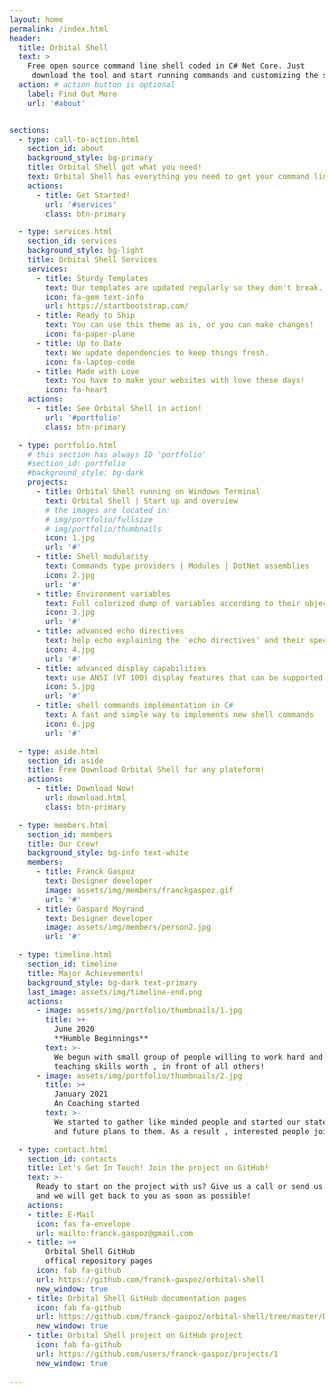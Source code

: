 ```yaml
---
layout: home
permalink: /index.html
header:
  title: Orbital Shell
  text: >
    Free open source command line shell coded in C# Net Core. Just
     download the tool and start running commands and customizing the sell, interacting with the system, streams and with C# objects !
  action: # action button is optional
    label: Find Out More
    url: '#about'


sections:
  - type: call-to-action.html
    section_id: about
    background_style: bg-primary
    title: Orbital Shell got what you need!
    text: Orbital Shell has everything you need to get your command line environment up and running in no time! The command line tool **"orbsh"**, and all of the commands modules and scripts are open source, free to download, and easy to use. Get involved in the project on GitHub ! <br><br><img style="margin-bottom:4em;display:block;transform:rotate(-25deg);" src="assets/img/shelltrview.png"><br><br>
    actions:
      - title: Get Started!
        url: '#services'
        class: btn-primary

  - type: services.html
    section_id: services
    background_style: bg-light
    title: Orbital Shell Services
    services:
      - title: Sturdy Templates
        text: Our templates are updated regularly so they don't break.
        icon: fa-gem text-info
        url: https://startbootstrap.com/
      - title: Ready to Ship
        text: You can use this theme as is, or you can make changes!
        icon: fa-paper-plane
      - title: Up to Date
        text: We update dependencies to keep things fresh.
        icon: fa-laptop-code
      - title: Made with Love
        text: You have to make your websites with love these days!
        icon: fa-heart
    actions:
      - title: See Orbital Shell in action!
        url: '#portfolio'
        class: btn-primary

  - type: portfolio.html
    # this section has always ID 'portfolio'
    #section_id: portfolio
    #background_style: bg-dark
    projects:
      - title: Orbital Shell running on Windows Terminal
        text: Orbital Shell | Start up and overview
        # the images are located in:
        # img/portfolio/fullsize
        # img/portfolio/thumbnails
        icon: 1.jpg
        url: '#'
      - title: Shell modularity
        text: Commands type providers | Modules | DotNet assemblies
        icon: 2.jpg
        url: '#'
      - title: Environment variables
        text: Full colorized dump of variables according to their object type and output decorator
        icon: 3.jpg
        url: '#'
      - title: advanced echo directives
        text: help echo explaining the 'echo directives' and their special syntaxes
        icon: 4.jpg
        url: '#'
      - title: advanced display capabilities
        text: use ANSI (VT 100) display features that can be supported by your console or terminal emulator"
        icon: 5.jpg
        url: '#'
      - title: shell commands implementation in C#
        text: A fast and simple way to implements new shell commands
        icon: 6.jpg
        url: '#'

  - type: aside.html
    section_id: aside
    title: Free Download Orbital Shell for any plateform!
    actions:
      - title: Download Now!
        url: download.html
        class: btn-primary

  - type: members.html
    section_id: members
    title: Our Crew!
    background_style: bg-info text-white
    members:
      - title: Franck Gaspoz
        text: Designer developer
        image: assets/img/members/franckgaspoz.gif
        url: '#'
      - title: Gaspard Moyrand
        text: Designer developer
        image: assets/img/members/person2.jpg
        url: '#'

  - type: timeline.html
    section_id: timeline
    title: Major Achievements!
    background_style: bg-dark text-primary
    last_image: assets/img/timeline-end.png
    actions:
      - image: assets/img/portfolio/thumbnails/1.jpg
        title: >+
          June 2020
          **Humble Beginnings**
        text: >-
          We begun with small group of people willing to work hard and make our
          teaching skills worth , in front of all others!
      - image: assets/img/portfolio/thumbnails/2.jpg
        title: >+
          January 2021
          An Coaching started
        text: >-
          We started to gather like minded people and started our stategies
          and future plans to them. As a result , interested people joined us!

  - type: contact.html
    section_id: contacts
    title: Let's Get In Touch! Join the project on GitHub!
    text: >-
      Ready to start on the project with us? Give us a call or send us an email
      and we will get back to you as soon as possible!
    actions:    
    - title: E-Mail
      icon: fas fa-envelope
      url: mailto:franck.gaspoz@gmail.com
    - title: >+
        Orbital Shell GitHub 
        offical repository pages
      icon: fab fa-github
      url: https://github.com/franck-gaspoz/orbital-shell
      new_window: true
    - title: Orbital Shell GitHub documentation pages
      icon: fab fa-github
      url: https://github.com/franck-gaspoz/orbital-shell/tree/master/Doc
      new_window: true
    - title: Orbital Shell project on GitHub project
      icon: fab fa-github
      url: https://github.com/users/franck-gaspoz/projects/1
      new_window: true
      
---
```


